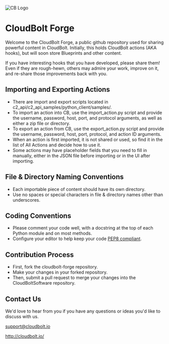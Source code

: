 ![CB Logo](http://www.cloudbolt.io/static/9c0e40b/brand/cb-sw-horizontal.svg)

# CloudBolt Forge
Welcome to the CloudBolt Forge, a public github repository used for sharing powerful content in CloudBolt.  Initially, this holds CloudBolt actions (AKA hooks), but will soon store Blueprints and other content.

If you have interesting hooks that you have developed, please share them! Even if they are rough-hewn, others may admire your work, improve on it, and re-share those improvements back with you.

## Importing and Exporting Actions
 * There are import and export scripts located in c2_api/c2_api_samples/python_client/samples/.
 * To import an action into CB, use the import_action.py script and provide the username, password, host, port, and protocol arguments, as well as either a zip file or directory.
 * To export an action from CB, use the export_action.py script and provide the username, password, host, port, protocol, and action ID arguments.
 * When an action is first imported, it is not shared or used, so find it in the list of All Actions and decide how to use it.
 * Some actions may have placeholder fields that you need to fill in manually, either in the JSON file before importing or in the UI after importing.

## File & Directory Naming Conventions
 * Each importable piece of content should have its own directory.
 * Use no spaces or special characters in file & directory names other than underscores.

## Coding Conventions
 * Please comment your code well, with a docstring at the top of each Python module and on most methods.
 * Configure your editor to help keep your code [PEP8 compliant](https://www.python.org/dev/peps/pep-0008/).

## Contribution Process
 * First, fork the cloudbolt-forge repository.
 * Make your changes in your forked repository.
 * Then, submit a pull request to merge your changes into the CloudBoltSoftware repository.

## Contact Us
We'd love to hear from you if you have any questions or ideas you'd like to discuss with us.

support@cloudbolt.io

http://cloudbolt.io/
